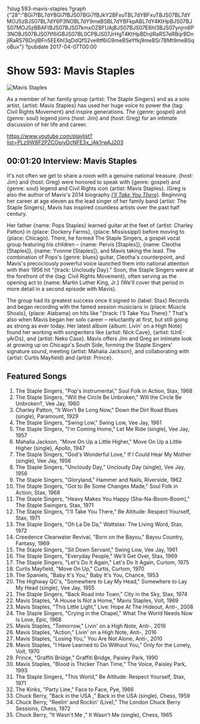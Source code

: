 ?slug 593-mavis-staples
?graph {"28":"BGi7fBL7dYBGi7fBJS07BGi7fBJkY2BFxuTBL7dYBFxuTBJS07BL7dYMOJ5zBJS07BL7dY6P3NOBL7dY9meBSBL7dYBFkpABL7dY4KtHpBJS07BJS07MOJ5zBBAFtBJS07BJS07kmxOZBFUAjBJS07BJS07E6hI3BJS07ynjrn6P3NOBJS07BJS07tf6iGBJS07BL0CPBJS07JrHgT4KtHpBDnjlRaRS7eRBqrBDnjlRaRS7BDnjlBFn5EE6hI3qDdQfS2ve8tf6iG9meBSeYfkj9meBSr7BMt9meBSqoBux"}
?pubdate 2017-04-07T00:00

# Show 593: Mavis Staples

![Mavis Staples](https://static.soundopinions.org/images/2017/mavis_web.jpg)

As a member of her family group {artist: The Staple Singers} and as a solo artist, {artist: Mavis Staples} has used her huge voice to power the {tag: Civil Rights Movement} and inspire generations. The {genre: gospel} and {genre: soul} legend joins {host: Jim} and {host: Greg} for an intimate discussion of her life and career.

https://www.youtube.com/playlist?list=PLz9W8F2PZCOpiyDcNFE3x_iAk1rwAJ203

## 00:01:20 Interview: Mavis Staples
It's not often we get to share a room with a genuine national treasure. {host: Jim} and {host: Greg} were honored to speak with {genre: gospel} and {genre: soul} legend and Civil Rights icon {artist: Mavis Staples}. (Greg is also the author of Mavis's 2014 biography [*I'll Take You There*](http://www.simonandschuster.com/books/Ill-Take-You-There/Greg-Kot/9781451647860)). Beginning her career at age eleven as the lead singer of her family band {artist: The Staple Singers}, Mavis has inspired countless artists over the past half century.

Her father {name: Pops Staples} learned guitar at the feet of {artist: Charley Patton} in {place: Dockery Farms}, {place: Mississippi} before moving to {place: Chicago}. There, he formed The Staple Singers, a gospel vocal group featuring his children – {name: Pervis [Staples]}, {name: Cleotha [Staples]}, {name: Yvonne [Staples]}, and Mavis taking the lead. The combination of Pops's {genre: blues} guitar, Cleotha's counterpoint, and Mavis's precociously powerful voice launched them into national attention with their 1956 hit "{track: Uncloudy Day}." Soon, the Staple Singers were at the forefront of the {tag: Civil Rights Movement}, often serving as the opening act to {name: Martin Luther King, Jr.} (We'll cover that period in more detail in a second episode with Mavis).

The group had its greatest success once it signed to {label: Stax} Records and began recording with the famed session musicians in {place: Muscle Shoals}, {place: Alabama} on hits like "{track: I'll Take You There}." That's also when Mavis began her solo career – reluctantly at first, but still going as strong as ever today. Her latest album {album: Livin' on a High Note} found her working with songwriters like {artist: Nick Cave}, {artist: tUnE-yArDs}, and {artist: Neko Case}. Mavis offers Jim and Greg an intimate look at growing up on Chicago's South Side, forming the Staple Singers' signature sound, meeting {artist: Mahalia Jackson}, and collaborating with {artist: Curtis Mayfield} and {artist: Prince}.


## Featured Songs

1. The Staple Singers, "Pop's Instrumental," Soul Folk in Action, Stax, 1968
1. The Staple Singers, "Will the Circle Be Unbroken," Will the Circle Be Unbroken?, Vee Jay, 1960
1. Charley Patton, "It Won't Be Long Now," Down the Dirt Road Blues (single), Paramount, 1929
1. The Staple Singers, "Swing Low," Swing Low, Vee Jay, 1961
1. The Staple Singers, "I'm Coming Home," Let Me Ride (single), Vee Jay, 1957
1. Mahalia Jackson, "Move On Up a Little Higher," Move On Up a Little Higher (single), Apollo, 1947
1. The Staple Singers, "God's Wonderful Love," If I Could Hear My Mother (single), Vee Jay, 1956
1. The Staple Singers, "Uncloudy Day," Uncloudy Day (single), Vee Jay, 1956
1. The Staple Singers, "Gloryland," Hammer and Nails, Riverside, 1962
1. The Staple Singers, "Got to Be Some Changes Made," Soul Folk in Action, Stax, 1968
1. The Staple Singers, "Heavy Makes You Happy (Sha-Na-Boom-Boom)," The Staple Swingers, Stax, 1971
1. The Staple Singers, "I'll Take You There," Be Altitude: Respect Yourself, Stax, 1971
1. The Staple Singers, "Oh La De Da," Wattstax: The Living Word, Stax, 1972
1. Creedence Clearwater Revival, "Born on the Bayou," Bayou Country, Fantasy, 1969
1. The Staple Singers, "Sit Down Servant," Swing Low, Vee Jay, 1961
1. The Staple Singers, "Everyday People," We'll Get Over, Stax, 1969
1. The Staple Singers, "Let's Do It Again," Let's Do It Again, Curtom, 1975
1. Curtis Mayfield, "Move On Up," Curtis, Curtom, 1970
1. The Spaniels, "Baby It's You," Baby It's You, Chance, 1953
1. The Highway QC's, "Somewhere to Lay My Head," Somewhere to Lay My Head (single), Vee Jay, 1955
1. The Staple Singers, "Back Road into Town," City in the Sky, Stax, 1974
1. Mavis Staples, "A House Is Not a Home," Mavis Staples, Volt, 1969
1. Mavis Staples, "This Little Light," Live: Hope At The Hideout, Anti-, 2008
1. The Staple Singers, "Crying in the Chapel," What The World Needs Now Is Love, Epic, 1968
1. Mavis Staples, "Tomorrow," Livin' on a High Note, Anti-, 2016
1. Mavis Staples, "Action," Livin' on a High Note, Anti-, 2016
1. Mavis Staples, "Losing You," You Are Not Alone, Anti-, 2010
1. Mavis Staples, "I Have Learned to Do Without You," Only for the Lonely, Volt, 1970
1. Prince, "Graffiti Bridge," Graffiti Bridge, Paisley Park, 1990
1. Mavis Staples, "Blood is Thicker Than Time," The Voice, Paisley Park, 1993
1. The Staple Singers, "This World," Be Altitude: Respect Yourself, Stax, 1971
1. The Kinks, "Party Line," Face to Face, Pye, 1966
1. Chuck Berry, "Back in the USA ," Back in the USA (single), Chess, 1959
1. Chuck Berry, "Reelin' and Rockin' (Live)," The London Chuck Berry Sessions, Chess, 1972
1. Chuck Berry, "It Wasn't Me ," It Wasn't Me (single), Chess, 1965
